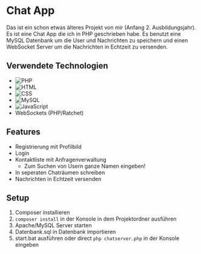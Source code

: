 # Chat App

Das ist ein schon etwas älteres Projekt von mir (Anfang 2. Ausbildungsjahr). Es ist eine Chat App die ich in PHP geschrieben habe.
Es benutzt eine MySQL Datenbank um die User und Nachrichten zu speichern und einen WebSocket Server um die Nachrichten in Echtzeit zu versenden.

## Verwendete Technologien
- ![PHP](https://img.shields.io/badge/-PHP-000000?style=flat&logo=PHP)
- ![HTML](https://img.shields.io/badge/-HTML-000000?style=flat&logo=HTML5)
- ![CSS](https://img.shields.io/badge/-CSS-000000?style=flat&logo=CSS3)
- ![MySQL](https://img.shields.io/badge/-MySQL-000000?style=flat&logo=MySQL)
- ![JavaScript](https://img.shields.io/badge/-JavaScript-000000?style=flat&logo=JavaScript)
- WebSockets (PHP/Ratchet)

## Features

- Registrierung mit Profilbild
- Login
- Kontaktliste mit Anfragenverwaltung
  - Zum Suchen von Usern ganze Namen eingeben!
- In seperaten Chaträumen schreiben
- Nachrichten in Echtzeit versenden


## Setup

1. Composer installieren
2. `composer install` in der Konsole in dem Projektordner ausführen
3. Apache/MySQL Server starten
4. Datenbank.sql in Datenbank importieren
5. start.bat ausführen oder direct `php chatserver.php` in der Konsole eingeben
